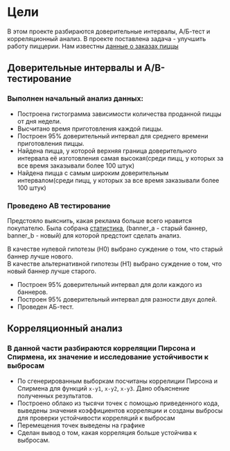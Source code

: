 # Цели
В этом проекте разбираются доверительные интервалы, А/Б-тест и корреляционный анализ. В проекте поставлена задача - улучшить работу пиццерии. Нам известны [данные о заказах пиццы](datasets/pizza.csv)

## Доверительные интервалы и A/B- тестирование

### Выполнен начальный анализ данных:

* Построена гистограмма зависимости количества проданной пиццы от дня 
недели.
* Высчитано время приготовления каждой пиццы.
* Построен 95% доверительный интервал для среднего времени приготовления пиццы.
* Найдена пицца, у которой верхняя граница доверительного интервала её изготовления самая высокая(среди пицц, у которых за все время заказывали более 100 штук)
* Найдена пицца с самым широким доверительным интервалом(среди пицц, у которых за все время заказывали более 100 штук)

### Проведено АВ тестирование

Предстояло выяснить, какая реклама больше всего нравится покупателю. Была собрана [статистика](datasets/click.csv), (banner_a - старый баннер, banner_b - новый) для которой предстоит сделать анализ. 

В качестве нулевой гипотезы (H0) выбрано суждение о том, что старый баннер лучше нового.  
В качестве альтернативной гипотезы (H1) выбрано суждение о том, что новый баннер лучше старого. 

* Построен 95% доверительный интервал для доли каждого из баннеров.
* Построен 95% доверительный интервал для разности двух долей.
* Проведен АБ-тест.

## Корреляционный анализ

### В данной части разбираются корреляции Пирсона и Спирмена, их значение и исследование устойчивости к выбросам 

* По сгенерированным выборкам посчитаны коррелиции Пирсона и Спирмена для функций `x-y1`, `x-y2`, `x-y3`. Дано объяснение полученных результатов.
* Построено облако из тысячи точек c помощью приведенного кода, выведены значения коэффициентов корреляции и созданы выбросы для проверки устойчивости корреляций к выбросам
* Перемещения точек выведены на графике
* Сделан вывод о том, какая корреляция больше устойчива к выбросам.

